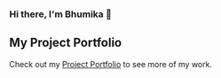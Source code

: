 ### Hi there, I'm Bhumika 👋

## My Project Portfolio

Check out my [Project Portfolio](https://bmkjn.github.io/BhumikaPortfolio.github.io/) to see more of my work.

<!--
**bmkjn/bmkjn** is a ✨ _special_ ✨ repository because its `README.md` (this file) appears on your GitHub profile.

Here are some ideas to get you started:

- 🔭 I’m currently working on ...
- 🌱 I’m currently learning ...
- 👯 I’m looking to collaborate on ...
- 🤔 I’m looking for help with ...
- 💬 Ask me about ...
- 📫 How to reach me: ...
- 😄 Pronouns: ...
- ⚡ Fun fact: ...
-->
